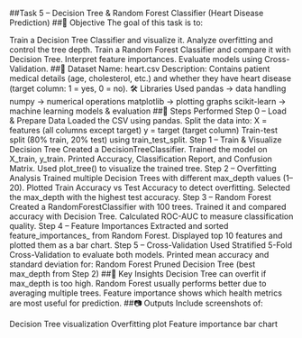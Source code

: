 
##Task 5 – Decision Tree & Random Forest Classifier (Heart Disease Prediction)
##📌 Objective
The goal of this task is to:

Train a Decision Tree Classifier and visualize it.
Analyze overfitting and control the tree depth.
Train a Random Forest Classifier and compare it with Decision Tree.
Interpret feature importances.
Evaluate models using Cross-Validation.
##📂 Dataset
Name: heart.csv
Description: Contains patient medical details (age, cholesterol, etc.) and whether they have heart disease (target column: 1 = yes, 0 = no).
🛠 Libraries Used
pandas → data handling
numpy → numerical operations
matplotlib → plotting graphs
scikit-learn → machine learning models & evaluation
##🚀 Steps Performed
Step 0 – Load & Prepare Data
Loaded the CSV using pandas.
Split the data into:
X = features (all columns except target)
y = target (target column)
Train-test split (80% train, 20% test) using train_test_split.
Step 1 – Train & Visualize Decision Tree
Created a DecisionTreeClassifier.
Trained the model on X_train, y_train.
Printed Accuracy, Classification Report, and Confusion Matrix.
Used plot_tree() to visualize the trained tree.
Step 2 – Overfitting Analysis
Trained multiple Decision Trees with different max_depth values (1–20).
Plotted Train Accuracy vs Test Accuracy to detect overfitting.
Selected the max_depth with the highest test accuracy.
Step 3 – Random Forest
Created a RandomForestClassifier with 100 trees.
Trained it and compared accuracy with Decision Tree.
Calculated ROC-AUC to measure classification quality.
Step 4 – Feature Importances
Extracted and sorted feature_importances_ from Random Forest.
Displayed top 10 features and plotted them as a bar chart.
Step 5 – Cross-Validation
Used Stratified 5-Fold Cross-Validation to evaluate both models.
Printed mean accuracy and standard deviation for:
Random Forest
Pruned Decision Tree (best max_depth from Step 2)
##📌 Key Insights
Decision Tree can overfit if max_depth is too high.
Random Forest usually performs better due to averaging multiple trees.
Feature importance shows which health metrics are most useful for prediction.
##📷 Outputs
Include screenshots of:

Decision Tree visualization
Overfitting plot
Feature importance bar chart
